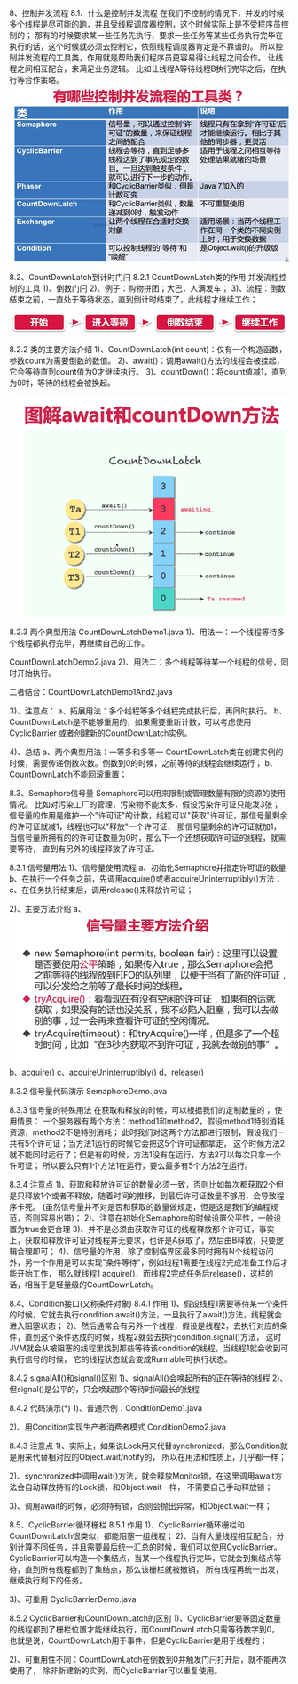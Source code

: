 8、控制并发流程
8.1、什么是控制并发流程
在我们不控制的情况下，并发的时候多个线程是尽可能的跑，并且受线程调度器控制，这个时候实际上是不受程序员控制的；
那有的时候要求某一些任务先执行，要求一些任务等某些任务执行完毕在执行的话，这个时候就必须去控制它，依照线程调度器肯定是不靠谱的。
所以控制并发流程的工具类，作用就是帮助我们程序员更容易得让线程之间合作。
让线程之间相互配合，来满足业务逻辑。
比如让线程A等待线程B执行完毕之后，在执行等合作策略。
![binaryTree](../img/常见控制并发流程工具类.png "binaryTree")

8.2、CountDownLatch到计时门闩
8.2.1 CountDownLatch类的作用
并发流程控制的工具
1)、倒数门闩
2)、例子：购物拼团；大巴，人满发车；
3)、流程：倒数结束之前，一直处于等待状态，直到倒计时结束了，此线程才继续工作；

![binaryTree](../img/CountDownLatch工作流程.png "binaryTree")

8.2.2 类的主要方法介绍
1)、CountDownLatch(int count)：仅有一个构造函数，参数count为需要倒数的数值。
2)、await()：调用await()方法的线程会被挂起，它会等待直到count值为0才继续执行。
3)、countDown()：将count值减1，直到为0时，等待的线程会被换起。

![binaryTree](../img/图解await和countDown方法.png "binaryTree")

8.2.3 两个典型用法
CountDownLatchDemo1.java
1)、用法一：一个线程等待多个线程都执行完毕，再继续自己的工作。

CountDownLatchDemo2.java
2)、用法二：多个线程等待某一个线程的信号，同时开始执行。

二者结合：CountDownLatchDemo1And2.java

3)、注意点：
a、拓展用法：多个线程等多个线程完成执行后，再同时执行。
b、CountDownLatch是不能够重用的，如果需要重新计数，可以考虑使用CyclicBarrier
或者创建新的CountDownLatch实例。

4)、总结
a、两个典型用法：一等多和多等一
CountDownLatch类在创建实例的时候，需要传递倒数次数。倒数到0的时候，之前等待的线程会继续运行；
b、CountDownLatch不能回滚重置；

8.3、Semaphore信号量
Semaphore可以用来限制或管理数量有限的资源的使用情况。
比如对污染工厂的管理，污染物不能太多，假设污染许可证只能发3张；
信号量的作用是维护一个"许可证"的计数，线程可以"获取"许可证，那信号量剩余的许可证就减1，线程也可以"释放"一个许可证，
那信号量剩余的许可证就加1，当信号量所拥有的的许可证数量为0时，那么下一个还想获取许可证的线程，就需要等待，
直到有另外的线程释放了许可证。

8.3.1 信号量用法
1)、信号量使用流程
 a、初始化Semaphore并指定许可证的数量
 b、在执行一个任务之前，先调用acquire()或者acquireUninterruptibly()方法；
 c、在任务执行结束后，调用release()来释放许可证；
 
2)、主要方法介绍
 a、![binaryTree](../img/信号量主要方法介绍.png "binaryTree")
 b、acquire()
 c、acquireUninterruptibly()
 d、release()

8.3.2 信号量代码演示
SemaphoreDemo.java

8.3.3 信号量的特殊用法
在获取和释放的时候，可以根据我们的定制数量的；
使用情景：
一个服务器有两个方法：method1和method2，假设method1特别消耗资源，method2不是特别消耗；
此时我们对这两个方法都进行限制，假设我们一共有5个许可证；当方法1运行的时候它会把这5个许可证都拿走，
这个时候方法2就不能同时运行了；但是有的时候，方法1没有在运行，方法2可以每次只拿一个许可证；
所以要么只有1个方法1在运行，要么最多有5个方法2在运行。

8.3.4 注意点
1)、获取和释放许可证的数量必须一致，否则比如每次都获取2个但是只释放1个或者不释放，随着时间的推移，到最后许可证数量不够用，会导致程序卡死。
(虽然信号量并不对是否和获取的数量做规定，但是这是我们的编程规范，否则容易出错)；
2)、注意在初始化Semaphore的时候设置公平性，一般设置为true会更合理
3)、并不是必须由获取许可证的线程释放那个许可证，事实上，获取和释放许可证对线程并无要求，也许是A获取了，然后由B释放，只要逻辑合理即可；
4)、信号量的作用，除了控制临界区最多同时拥有N个线程访问外，另一个作用是可以实现"条件等待"，例如线程1需要在线程2完成准备工作后才能开始工作，
那么就线程1 acquire()，而线程2完成任务后release()，这样的话，相当于是轻量级的CountDownLatch。

8.4、Condition接口(又称条件对象)
8.4.1 作用
1)、假设线程1需要等待某一个条件的时候，它就去执行condition.await()方法，一旦执行了await()方法，线程就会进入阻塞状态；
2)、然后通常会有另外一个线程，假设是线程2，去执行对应的条件，直到这个条件达成的时候，线程2就会去执行condition.signal()方法，
这时JVM就会从被阻塞的线程里找到那些等待该condition的线程，当线程1就会收到可执行信号的时候，
它的线程状态就会变成Runnable可执行状态。

8.4.2 signalAll()和signal()区别
1)、signalAll()会唤起所有的正在等待的线程
2)、但signal()是公平的，只会唤起那个等待时间最长的线程

8.4.2 代码演示(*)
1)、普通示例：ConditionDemo1.java

2)、用Condition实现生产者消费者模式
ConditionDemo2.java

8.4.3 注意点
1)、实际上，如果说Lock用来代替synchronized，那么Condition就是用来代替相对应的Object.wait/notify的，
所以在用法和性质上，几乎都一样；

2)、synchronized中调用wait()方法，就会释放Monitor锁，在这里调用await方法会自动释放持有的Lock锁，和Object.wait一样，
不需要自己手动释放锁；

3)、调用await的时候，必须持有锁，否则会抛出异常，和Object.wait一样；

8.5、CyclicBarrier循环栅栏
8.5.1 作用
1)、CyclicBarrier循环栅栏和CountDownLatch很类似，都能阻塞一组线程；
2)、当有大量线程相互配合，分别计算不同任务，并且需要最后统一汇总的时候，我们可以使用CyclicBarrier。
CyclicBarrier可以构造一个集结点，当某一个线程执行完毕，它就会到集结点等待，直到所有线程都到了集结点，那么该栅栏就被撤销，
所有线程再统一出发，继续执行剩下的任务。

3)、可重用
CyclicBarrierDemo.java

8.5.2 CyclicBarrier和CountDownLatch的区别
1)、CyclicBarrier要等固定数量的线程都到了栅栏位置才能继续执行，而CountDownLatch只需等待数字到0，
也就是说，CountDownLatch用于事件，但是CyclicBarrier是用于线程的；

2)、可重用性不同：CountDownLatch在倒数到0并触发门闩打开后，就不能再次使用了，
除非新建新的实例，而CyclicBarrier可以重复使用。